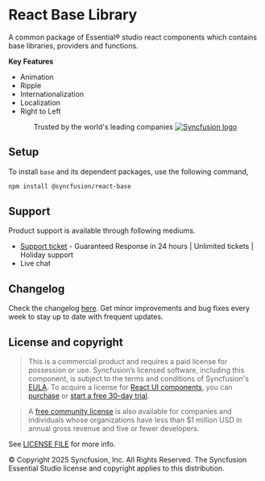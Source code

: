 # React Base Library

A common package of Essential® studio react components which contains base libraries, providers and functions.

**Key Features**

* Animation
* Ripple
* Internationalization
* Localization
* Right to Left

<p align="center">
Trusted by the world's leading companies
  <a href="https://www.syncfusion.com/">
    <img src="https://raw.githubusercontent.com/SyncfusionExamples/nuget-img/master/syncfusion/syncfusion-trusted-companies.webp" alt="Syncfusion logo">
  </a>
</p>

## Setup

To install `base` and its dependent packages, use the following command,

```sh
npm install @syncfusion/react-base
```

## Support

Product support is available through following mediums.

* [Support ticket](https://support.syncfusion.com/support/tickets/create) - Guaranteed Response in 24 hours | Unlimited tickets | Holiday support
* Live chat

## Changelog
Check the changelog [here](https://github.com/syncfusion/react-ui-components/blob/master/components/base/CHANGELOG.md). Get minor improvements and bug fixes every week to stay up to date with frequent updates.

## License and copyright

> This is a commercial product and requires a paid license for possession or use. Syncfusion’s licensed software, including this component, is subject to the terms and conditions of Syncfusion's [EULA](https://www.syncfusion.com/eula/es/). To acquire a license for [React UI components](https://www.syncfusion.com/react-components), you can [purchase](https://www.syncfusion.com/sales/products) or [start a free 30-day trial](https://www.syncfusion.com/account/manage-trials/start-trials).

> A [free community license](https://www.syncfusion.com/products/communitylicense) is also available for companies and individuals whose organizations have less than $1 million USD in annual gross revenue and five or fewer developers.

See [LICENSE FILE](https://github.com/syncfusion/react-ui-components/blob/master/license?utm_source=npm&utm_campaign=notification) for more info.

&copy; Copyright 2025 Syncfusion, Inc. All Rights Reserved. The Syncfusion Essential Studio license and copyright applies to this distribution.
